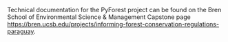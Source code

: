 Technical documentation for the PyForest project can be found on the Bren School of Environmental Science & Management Capstone page https://bren.ucsb.edu/projects/informing-forest-conservation-regulations-paraguay.

